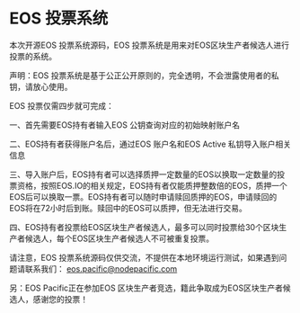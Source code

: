 # EOS 投票系统
本次开源EOS 投票系统源码，EOS 投票系统是用来对EOS区块生产者候选人进行投票的系统。

声明：EOS 投票系统是基于公正公开原则的，完全透明，不会泄露使用者的私钥，请放心使用。

EOS 投票仅需四步就可完成：

一、首先需要EOS持有者输入EOS 公钥查询对应的初始映射账户名

二、EOS持有者获得账户名后，通过EOS 账户名和EOS Active 私钥导入账户相关信息

三、导入账户后，EOS持有者可以选择质押一定数量的EOS以换取一定数量的投票资格，按照EOS.IO的相关规定，EOS持有者仅能质押整数倍的EOS，质押一个EOS后可以换取一票。EOS持有者可以随时申请赎回质押的EOS，申请赎回的EOS将在72小时后到账。赎回中的EOS可以质押，但无法进行交易。

四、EOS持有者投票给EOS区块生产者候选人，最多可以同时投票给30个区块生产者候选人，每个EOS区块生产者候选人不可被重复投票。

请注意，EOS 投票系统源码仅供交流，不提供在本地环境运行测试，如果遇到问题请联系我们： eos.pacific@nodepacific.com

另：EOS Pacific正在参加EOS 区块生产者竞选，籍此争取成为EOS区块生产者候选人，感谢您的投票！

